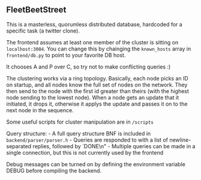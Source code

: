 FleetBeetStreet
---------------

This is a masterless, quorumless distributed database, hardcoded for a specific task (a twitter clone).

The frontend assumes at least one member of the cluster is sitting on `localhost:3004`. You can change this by chainging the `known_hosts` array in `frontend/db.py` to point to your favorite DB host.

It chooses A and P over C, so try not to make conflicting queries :)

The clustering works via a ring topology. Basically, each node picks an ID on startup, and all nodes know the full set of nodes on the network. They then send to the node with the first id greater than theirs (with the highest node sending to the lowest node). When a node gets an update that it initiated, it drops it, otherwise it applys the update and passes it on to the next node in the sequence.

Some useful scripts for cluster manipulation are in `/scripts`

Query structure:
    - A full query structure BNF is included in `backend/parser/parser.h`
    - Queries are responded to with a list of newline-separated replies, followed by `DONE\n"
    - Multiple queries can be made in a single connection, but this is not currently used by the frontend

Debug messages can be turned on by defining the environment variable DEBUG before compiling the backend.


